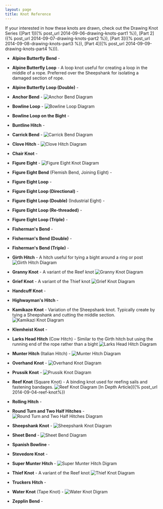 ```yaml
---
layout: page
title: Knot Reference
---
```


If your interested in how these knots are drawn, check out the Drawing Knot Series ([Part 1]({% post_url 2014-09-06-drawing-knots-part1 %}),
[Part 2]({% post_url 2014-09-07-drawing-knots-part2 %}), [Part 3]({% post_url 2014-09-08-drawing-knots-part3 %}),
[Part 4]({% post_url 2014-09-09-drawing-knots-part4 %})).

- **Alpine Butterfly Bend** -

- **Alpine Butterfly Loop** - A loop knot useful for creating a loop in the middle of a rope. Preferred over the
Sheepshank for isolating a damaged section of rope.

- **Alpine Butterfly Loop (Double)** -

- **Anchor Bend** - ![Anchor Bend Diagram](/knots/anchor-bend.svg)

- **Bowline Loop** - ![Bowline Loop Diagram](/knots/bowline-loop.svg)

- **Bowline Loop on the Bight** -

- **Buntline Hitch** -

- **Carrick Bend** - ![Carrick Bend Diagram](/knots/carrick-bend.svg)

- **Clove Hitch** - ![Clove Hitch Diagram](/knots/clove-hitch.svg)

- **Chair Knot** -

- **Figure Eight** - ![Figure Eight Knot Diagram](/knots/figure-eight-knot.svg)

- **Figure Eight Bend** (Flemish Bend, Joining Eight) -

- **Figure Eight Loop** -

- **Figure Eight Loop (Directional)** -

- **Figure Eight Loop (Double)** (Industrial Eight) -

- **Figure Eight Loop (Re-threaded)** -

- **Figure Eight Loop (Triple)** -

- **Fisherman's Bend** -

- **Fisherman's Bend (Double)** -

- **Fisherman's Bend (Triple)** -

- **Girth Hitch** - A hitch useful for tying a bight around a ring or post
![Girth Hitch Diagram](/knots/girth-hitch.svg)

- **Granny Knot** - A variant of the Reef knot ![Granny Knot Diagram](/knots/granny-knot.svg)

- **Grief Knot** - A variant of the Thief knot ![Grief Knot Diagram](/knots/grief-knot.svg)

- **Handcuff Knot** -

- **Highwayman's Hitch** -

- **Kamikaze Knot** - Variation of the Sheepshank knot. Typically create by tying a Sheepshank and cutting the middle
 section. ![Kamikazi Knot Diagram](/knots/kamikaze-knot.svg)

- **Klemheist Knot** -

- **Larks Head Hitch** (Cow Hitch) - Similar to the Girth hitch but using the running end of the rope rather than a
bight ![Larks Head Hitch Diagram](/knots/larks-head-hitch.svg)

- **Munter Hitch** (Italian Hitch) - ![Munter Hitch Diagram](/knots/munter-hitch.svg)

- **Overhand Knot** - ![Overhand Knot Diagram](/knots/overhand-knot.svg)

- **Prussik Knot** - ![Prussik Knot Diagram](/knots/prussik-knot.svg)

- **Reef Knot** (Square Knot) - A binding knot used for reefing sails and fastening bandages.
![Reef Knot Diagram](/knots/reef-knot.svg) [In Depth Article]({% post_url 2014-09-04-reef-knot%})

- **Rolling Hitch** -

- **Round Turn and Two Half Hitches** - ![Round Turn and Two Half Hitches Diagram](/knots/round-turn-two-half-hitches.svg)

- **Sheepshank Knot** - ![Sheepshank Knot Diagram](/knots/sheepshank-knot.svg)

- **Sheet Bend** - ![Sheet Bend Diagram](/knots/sheet-bend.svg)

- **Spanish Bowline** -

- **Stevedore Knot** -

- **Super Munter Hitch** - ![Super Munter Hitch Digram](/knots/super-munter-hitch.svg)

- **Thief Knot** - A variant of the Reef knot ![Thief Knot Diagram](/knots/thief-knot.svg)

- **Truckers Hitch** -

- **Water Knot** (Tape Knot) - ![Water Knot Digram](/knots/water-knot.svg)

- **Zepplin Bend** -